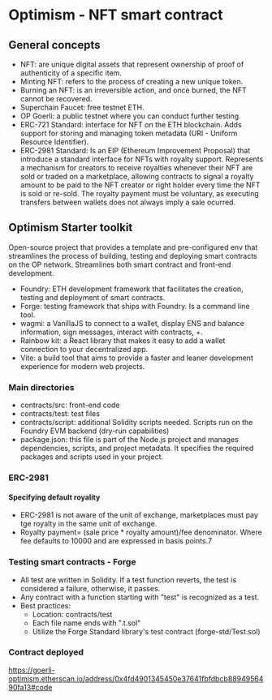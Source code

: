 # Optimism - NFT smart contract

## General concepts

* NFT: are unique digital assets that represent ownership of proof of authenticity of a specific item.
* Minting NFT: refers to the process of creating a new unique token.
* Burning an NFT: is an irreversible action, and once burned, the NFT cannot be recovered.
* Superchain Faucet: free testnet ETH.
* OP Goerli: a public testnet where you can conduct further testing.
* ERC-721 Standard: interface for NFT on the ETH blockchain. Adds support for storing and managing token metadata (URI - Uniform Resource Identifier).
* ERC-2981 Standard: Is an EIP (Ethereum Improvement Proposal) that introduce a standard interface for NFTs with royalty support. Represents a mechanism for creators to receive royalties whenever their NFT are sold or traded on a marketplace, allowing contracts to signal a royalty amount to be paid to the NFT creator or right holder every time the NFT is sold or re-sold. The royalty payment must be voluntary, as executing transfers between wallets does not always imply a sale ocurred.

## Optimism Starter toolkit

Open-source project that provides a template and pre-configured env that streamlines the process of building, testing and deploying smart contracts on the OP network. Streamlines both smart contract and front-end development.

* Foundry: ETH development framework that facilitates the creation, testing and deployment of smart contracts.
* Forge: testing framework that ships with Foundry. Is a command line tool.
* wagmi: a VanillaJS to connect to a wallet, display ENS and balance information, sign messages, interact with contracts, +.
* Rainbow kit: a React library that makes it easy to add a wallet connection to your decentralized app.
* Vite: a build tool that aims to provide a faster and leaner development experience for modern web projects.

### Main directories

* contracts/src: front-end code
* contracts/test: test files
* contracts/script: additional Solidity scripts needed. Scripts run on the Foundry EVM backend (dry-run capabilities)
* package.json: this file is part of the Node.js project and manages dependencies, scripts, and project metadata. It specifies the required packages and scripts used in your project.

### ERC-2981

#### Specifying default royality

* ERC-2981 is not aware of the unit of exchange, marketplaces must pay tge royalty in the same unit of exchange.
* Royalty payment= (sale price * royalty amount)/fee denominator. Where fee defaults to 10000 and are expressed in basis points.7

### Testing smart contracts - Forge

* All test are written in Solidity. If a test function reverts, the test is considered a failure, otherwise, it passes.
* Any contract with a function starting with "test" is recognized as a test.
* Best practices:
  * Location: contracts/test
  * Each file name ends with ".t.sol"
  * Utilize the Forge Standard library's test contract (forge-std/Test.sol)

### Contract deployed

https://goerli-optimism.etherscan.io/address/0x4fd4901345450e37641fbfdbcb8894956490fa13#code
